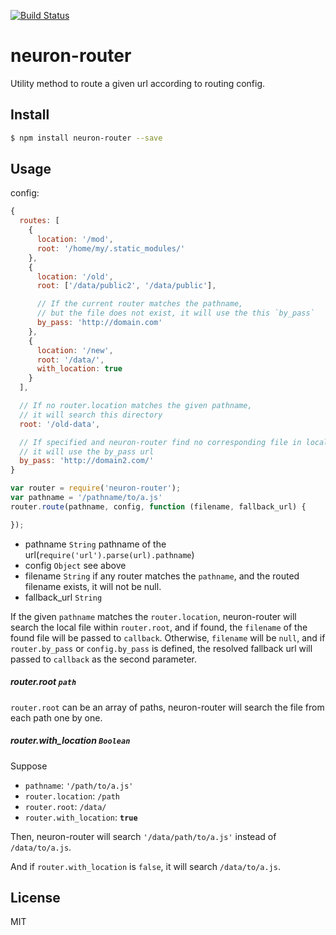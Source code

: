 [![Build Status](https://travis-ci.org/kaelzhang/neuron-router.svg?branch=master)](https://travis-ci.org/kaelzhang/neuron-router)
<!-- optional npm version
[![NPM version](https://badge.fury.io/js/neuron-router.svg)](http://badge.fury.io/js/neuron-router)
-->
<!-- optional npm downloads
[![npm module downloads per month](http://img.shields.io/npm/dm/neuron-router.svg)](https://www.npmjs.org/package/neuron-router)
-->
<!-- optional dependency status
[![Dependency Status](https://david-dm.org/kaelzhang/neuron-router.svg)](https://david-dm.org/kaelzhang/neuron-router)
-->

# neuron-router

Utility method to route a given url according to routing config.

## Install

```sh
$ npm install neuron-router --save
```

## Usage

config:

```js
{
  routes: [
    {
      location: '/mod',
      root: '/home/my/.static_modules/'
    },
    {
      location: '/old',
      root: ['/data/public2', '/data/public'],

      // If the current router matches the pathname,
      // but the file does not exist, it will use the this `by_pass`
      by_pass: 'http://domain.com'
    },
    {
      location: '/new',
      root: '/data/',
      with_location: true
    }
  ],

  // If no router.location matches the given pathname,
  // it will search this directory
  root: '/old-data',

  // If specified and neuron-router find no corresponding file in local machine,
  // it will use the by_pass url
  by_pass: 'http://domain2.com/'
}
```

```js
var router = require('neuron-router');
var pathname = '/pathname/to/a.js'
router.route(pathname, config, function (filename, fallback_url) {

});
```

- pathname `String` pathname of the url(`require('url').parse(url).pathname`)
- config `Object` see above
- filename `String` if any router matches the `pathname`, and the routed filename exists, it will not be null.
- fallback_url `String`

If the given `pathname` matches the `router.location`, neuron-router will search the local file within `router.root`,
and if found, the `filename` of the found file will be passed to `callback`.
Otherwise, `filename` will be `null`, and if `router.by_pass` or `config.by_pass` is defined,
the resolved fallback url will passed to `callback` as the second parameter.

##### router.root `path`

`router.root` can be an array of paths, neuron-router will search the file from each path one by one.

##### router.with_location `Boolean`

Suppose

- `pathname`: `'/path/to/a.js'`
- `router.location`: `/path`
- `router.root`: `/data/`
- `router.with_location`: **`true`**

Then, neuron-router will search `'/data/path/to/a.js'` instead of `/data/to/a.js`.

And if `router.with_location` is `false`, it will search `/data/to/a.js`.


## License

MIT
